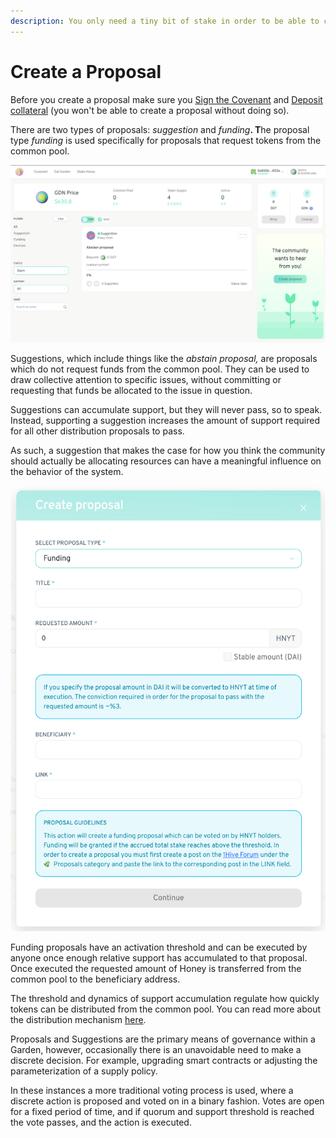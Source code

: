 ```yaml
---
description: You only need a tiny bit of stake in order to be able to create a proposal
---
```


# Create a Proposal

Before you create a proposal make sure you [Sign the Covenant](signing-the-covenant.md) and [Deposit collateral](deposit-collateral.md) \(you won't be able to create a proposal without doing so\).

There are two types of proposals: _suggestion_ and _funding_**. T**he proposal type _funding_ is used specifically for proposals that request tokens from the common pool.  


![Garden home screen - see the create proposal button in the bottom left rectangle](../.gitbook/assets/screen-shot-2021-05-20-at-6.54.39-pm.png)

Suggestions, which include things like the _abstain proposal,_ are proposals which do not request funds from the common pool. They can be used to draw collective attention to specific issues, without committing or requesting that funds be allocated to the issue in question.

Suggestions can accumulate support, but they will never pass, so to speak. Instead, supporting a suggestion increases the amount of support required for all other distribution proposals to pass.

As such, a suggestion that makes the case for how you think the community should actually be allocating resources can have a meaningful influence on the behavior of the system.

![Create proposal form](../.gitbook/assets/screen-shot-2021-05-20-at-6.43.37-pm.png)

Funding proposals have an activation threshold and can be executed by anyone once enough relative support has accumulated to that proposal. Once executed the requested amount of Honey is transferred from the common pool to the beneficiary address.

The threshold and dynamics of support accumulation regulate how quickly tokens can be distributed from the common pool. You can read more about the distribution mechanism [here](https://wiki.1hive.org/projects/honey/distribution).

Proposals and Suggestions are the primary means of governance within a Garden, however, occasionally there is an unavoidable need to make a discrete decision. For example, upgrading smart contracts or adjusting the parameterization of a supply policy.

In these instances a more traditional voting process is used, where a discrete action is proposed and voted on in a binary fashion. Votes are open for a fixed period of time, and if quorum and support threshold is reached the vote passes, and the action is executed.

